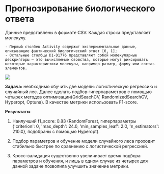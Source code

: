 # Прогнозирование биологического ответа

Данные представлены в формате CSV.  Каждая строка представляет молекулу. 

    - Первый столбец Activity содержит экспериментальные данные, описывающие фактический биологический ответ [0, 1]; 
    - Остальные столбцы D1-D1776 представляют собой молекулярные дескрипторы — это вычисляемые свойства, которые могут фиксировать некоторые характеристики молекулы, например размер, форму или состав элементов.

![](https://raw.githubusercontent.com/IgorAbalakin/Biological_Response_task/main/dst-3-ml-7-10.png)

**Задача:** необходимо обучить две модели: логистическую регрессию и случайный лес. Далее сделать подбор гиперпараметров с помощью четырех методов оптимизации(GridSeachCV, RandomizedSearchCV, Hyperopt, Optuna). В качестве метрики использовать F1-score.


**Результаты**

1. Наилучший f1_score: 0.83 (RandomForest, гиперпараметры {'criterion': 0, 'max_depth': 24.0, 'min_samples_leaf': 2.0, 'n_estimators': 210.0}, подобраны с помощью Hyperopt).

2. Подбор параметров и обучение модели случайного леса проходит стабильно быстрее по сравнению с логистической регрессией.

3. Кросс-валидация существенно увеличивает время подбора параметров и обучения, и лишь в одном случае из четырех для данной задаче позволила улучшить значение метрики.